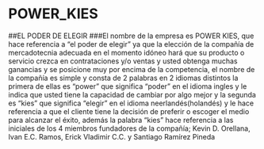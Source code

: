 # POWER_KIES
##EL PODER DE ELEGIR
###El nombre de la empresa es POWER KIES, que hace referencia a “el poder de
elegir” ya que la elección de la compañía de mercadotecnia adecuada en el
momento idóneo hará que su producto o servicio crezca en contrataciones y/o
ventas y usted obtenga muchas ganancias y se posicione muy por encima de la
competencia, el nombre de la compañía es simple y consta de 2 palabras en 2
idiomas distintos la primera de ellas es “power” que significa “poder” en el idioma
ingles y le indica que usted tiene la capacidad de cambiar por algo mejor y la
segunda es “kies” que significa “elegir” en el idioma neerlandés(holandés)  y le hace
referencia a que el cliente tiene la decisión de preferir o escoger el medio para
alcanzar el éxito, además la palabra “kies” hace referencia a las iniciales de los 4
miembros fundadores de la compañía; Kevin D. Orellana, Ivan E.C. Ramos, Erick
Vladimir C.C. y Santiago Ramírez Pineda
